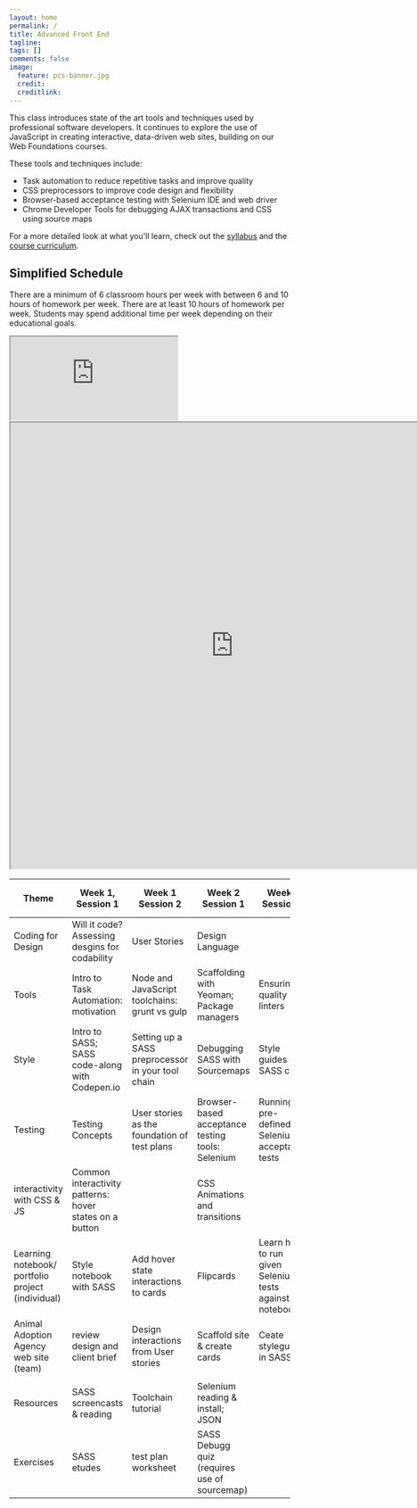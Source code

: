 ```yaml
---
layout: home
permalink: /
title: Advanced Front End
tagline:
tags: []
comments: false
image:
  feature: pcs-banner.jpg
  credit:
  creditlink:
---
```


This class introduces state of the art tools and techniques used by professional software developers. It continues to explore the use of JavaScript in creating interactive, data-driven web sites, building on our Web Foundations courses.

These tools and techniques include:

* Task automation to reduce repetitive tasks and improve quality
* CSS preprocessors to improve code design and flexibility
* Browser-based acceptance testing with Selenium IDE and web driver
* Chrome Developer Tools for debugging AJAX transactions and CSS using source maps





For a more detailed look at what you'll learn, check out the [syllabus](syllabus) and the [course curriculum](course).


Simplified Schedule
-------------------
There are a minimum of 6 classroom hours per week with between 6 and 10 hours of homework per week. There are at least 10 hours of homework per week. Students may spend additional time per week depending on their educational goals.

<iframe src="https://docs.google.com/spreadsheets/d/10rZJO0FCyQq4mAaGdIcP_Al3-XFwOAWzVul8SQoKbv8/pubhtml?widget=true&amp;headers=false"></iframe>

<iframe width="800" height="800" src="https://docs.google.com/spreadsheets/d/10rZJO0FCyQq4mAaGdIcP_Al3-XFwOAWzVul8SQoKbv8/pubhtml?gid=0&amp;single=true&amp;widget=true&amp;headers=false"></iframe>



|Theme|Week 1, Session 1|Week 1 Session 2|Week 2 Session 1|Week 2 Session 2|Week 3 Session 1|Week 3 Session 2|Week 4 Session 1|Week 4 Session2|Follow-up|
| ------ | ------ | ------ | ------ | ------ | ------ | ------ | ------ | ------ | ------ |
|Coding for Design|Will it code? Assessing desgins for codability|User Stories|Design Language||Style Guides as comunication tools|||||
|Tools|Intro to Task Automation: motivation|Node and JavaScript toolchains: grunt vs gulp|Scaffolding with Yeoman; Package managers|Ensuring quality - linters|automating the busy work - autoprefixers||Automating deployment|||
|Style|Intro to SASS; SASS code-along with Codepen.io|Setting up a SASS preprocessor in your tool chain|Debugging SASS with Sourcemaps|Style guides in SASS code|SASS & Responsive design||Automated style style guide|||
|Testing|Testing Concepts|User stories as the foundation of test plans|Browser-based acceptance testing tools: Selenium|Running pre-defined Selenium acceptance tests|Writing Selenium acceptance tests||Regression testing with Selenium|||
|interactivity with CSS & JS|Common interactivity patterns: hover states on a button||CSS Animations and transitions||Forms: Purpose and usability||Forms: Validation patterns|||
|Learning notebook/ portfolio project (individual)|Style notebook with SASS|Add hover state interactions to cards|Flipcards|Learn how to run given Selenium tests against the notebook|Update form design without breaking functionality|lab||lab|Project feedback|
|Animal Adoption Agency web site (team)|review design and client brief|Design interactions from User stories|Scaffold site & create cards|Ceate styleguide in SASS|Get animal data from server using notebook example|lab|read animal data from form, store on server|lab|Project feedback|
|||||||||||
|Resources|SASS screencasts & reading|Toolchain tutorial|Selenium reading & install; JSON||AJAX treehouse video||Apigee tutorial|||
|Exercises|SASS etudes|test plan worksheet|SASS Debugg quiz (requires use of sourcemap)||Selenium test etudes|||||
